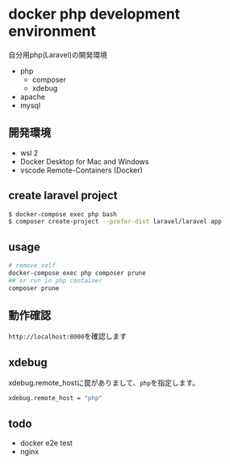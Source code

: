 # docker php development environment

自分用php(Laravel)の開発環境

- php
  - composer
  - xdebug
- apache
- mysql

## 開発環境

- wsl 2
- Docker Desktop for Mac and Windows
- vscode Remote-Containers (Docker)

## create laravel project

```sh
$ docker-compose exec php bash
$ composer create-project --prefer-dist laravel/laravel app
```

## usage

```sh
# remove self
docker-compose exec php composer prune
## or run in php container
composer prune
```

## 動作確認

`http://localhost:8000`を確認します

## xdebug

xdebug.remote_hostに罠がありまして、`php`を指定します。

```sh
xdebug.remote_host = "php"
```

## todo

- docker e2e test
- nginx
